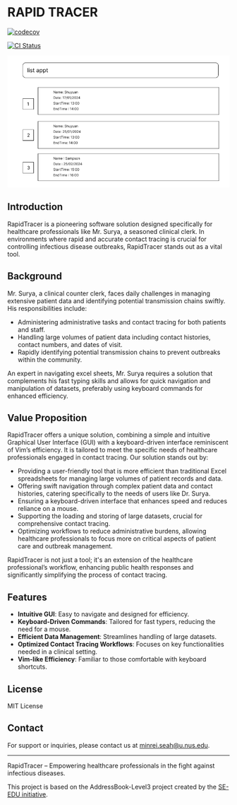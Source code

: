# RAPID TRACER
[![codecov](https://codecov.io/gh/AY2324S2-CS2103T-T10-2/tp/graph/badge.svg?token=1R92MZ3PFL)](https://codecov.io/gh/AY2324S2-CS2103T-T10-2/tp)

[![CI Status](https://github.com/AY2324S2-CS2103T-T10-2/tp/workflows/Java%20CI/badge.svg)](https://github.com/AY2324S2-CS2103T-T10-2/tp/actions)

![Ui](docs/images/Ui.png)

## Introduction

RapidTracer is a pioneering software solution designed specifically for healthcare professionals like Mr. Surya, a seasoned clinical clerk. In environments where rapid and accurate contact tracing is crucial for controlling infectious disease outbreaks, RapidTracer stands out as a vital tool.

## Background

Mr. Surya, a clinical counter clerk, faces daily challenges in managing extensive patient data and identifying potential transmission chains swiftly. His responsibilities include:

- Administering administrative tasks and contact tracing for both patients and staff.
- Handling large volumes of patient data including contact histories, contact numbers, and dates of visit.
- Rapidly identifying potential transmission chains to prevent outbreaks within the community.

An expert in navigating excel sheets, Mr. Surya requires a solution that complements his fast typing skills and allows for quick navigation and manipulation of datasets, preferably using keyboard commands for enhanced efficiency.

## Value Proposition

RapidTracer offers a unique solution, combining a simple and intuitive Graphical User Interface (GUI) with a keyboard-driven interface reminiscent of Vim’s efficiency. It is tailored to meet the specific needs of healthcare professionals engaged in contact tracing. Our solution stands out by:

- Providing a user-friendly tool that is more efficient than traditional Excel spreadsheets for managing large volumes of patient records and data.
- Offering swift navigation through complex patient data and contact histories, catering specifically to the needs of users like Dr. Surya.
- Ensuring a keyboard-driven interface that enhances speed and reduces reliance on a mouse.
- Supporting the loading and storing of large datasets, crucial for comprehensive contact tracing.
- Optimizing workflows to reduce administrative burdens, allowing healthcare professionals to focus more on critical aspects of patient care and outbreak management.

RapidTracer is not just a tool; it's an extension of the healthcare professional’s workflow, enhancing public health responses and significantly simplifying the process of contact tracing.


## Features

- **Intuitive GUI**: Easy to navigate and designed for efficiency.
- **Keyboard-Driven Commands**: Tailored for fast typers, reducing the need for a mouse.
- **Efficient Data Management**: Streamlines handling of large datasets.
- **Optimized Contact Tracing Workflows**: Focuses on key functionalities needed in a clinical setting.
- **Vim-like Efficiency**: Familiar to those comfortable with keyboard shortcuts.

## License

MIT License

## Contact

For support or inquiries, please contact us at minrei.seah@u.nus.edu.

---

RapidTracer – Empowering healthcare professionals in the fight against infectious diseases.

This project is based on the AddressBook-Level3 project created by the [SE-EDU initiative](https://se-education.org).